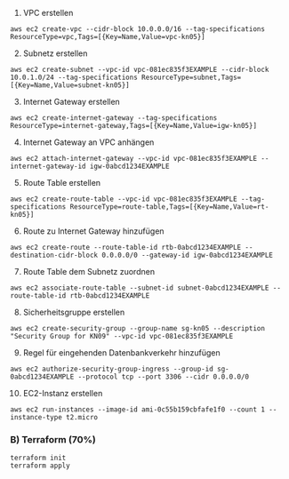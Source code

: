 1. VPC erstellen
```
aws ec2 create-vpc --cidr-block 10.0.0.0/16 --tag-specifications ResourceType=vpc,Tags=[{Key=Name,Value=vpc-kn05}]
```

2. Subnetz erstellen
```
aws ec2 create-subnet --vpc-id vpc-081ec835f3EXAMPLE --cidr-block 10.0.1.0/24 --tag-specifications ResourceType=subnet,Tags=[{Key=Name,Value=subnet-kn05}]
```

3. Internet Gateway erstellen
```
aws ec2 create-internet-gateway --tag-specifications ResourceType=internet-gateway,Tags=[{Key=Name,Value=igw-kn05}]
```

4. Internet Gateway an VPC anhängen
```
aws ec2 attach-internet-gateway --vpc-id vpc-081ec835f3EXAMPLE --internet-gateway-id igw-0abcd1234EXAMPLE
```

5. Route Table erstellen
```
aws ec2 create-route-table --vpc-id vpc-081ec835f3EXAMPLE --tag-specifications ResourceType=route-table,Tags=[{Key=Name,Value=rt-kn05}]
```

6. Route zu Internet Gateway hinzufügen
```
aws ec2 create-route --route-table-id rtb-0abcd1234EXAMPLE --destination-cidr-block 0.0.0.0/0 --gateway-id igw-0abcd1234EXAMPLE
```

7. Route Table dem Subnetz zuordnen
```
aws ec2 associate-route-table --subnet-id subnet-0abcd1234EXAMPLE --route-table-id rtb-0abcd1234EXAMPLE
```

8. Sicherheitsgruppe erstellen
```
aws ec2 create-security-group --group-name sg-kn05 --description "Security Group for KN09" --vpc-id vpc-081ec835f3EXAMPLE
```

9. Regel für eingehenden Datenbankverkehr hinzufügen
```
aws ec2 authorize-security-group-ingress --group-id sg-0abcd1234EXAMPLE --protocol tcp --port 3306 --cidr 0.0.0.0/0
```

10. EC2-Instanz erstellen
```
aws ec2 run-instances --image-id ami-0c55b159cbfafe1f0 --count 1 --instance-type t2.micro
```

### B) Terraform (70%)
```
terraform init
terraform apply
```
